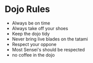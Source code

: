 Dojo Rules
==========
* Always be on time
* Always take off your shoes
* Keep the dojo tidy
* Never bring live blades on the tatami
* Respect your oppone
* Most Sensei's should be respected
* no coffee in the dojo
